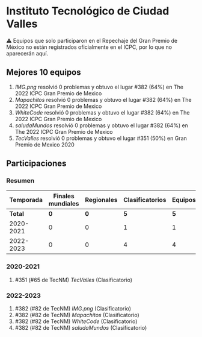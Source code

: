 ---
---

# Instituto Tecnológico de Ciudad Valles

:warning: Equipos que solo participaron en el Repechaje del Gran Premio de México no están registrados oficialmente en el ICPC, por lo que no aparecerán aquí.

## Mejores 10 equipos

1. _IMG.png_ resolvió 0 problemas y obtuvo el lugar #382 (64%) en The 2022 ICPC Gran Premio de Mexico
1. _Mapachitos_ resolvió 0 problemas y obtuvo el lugar #382 (64%) en The 2022 ICPC Gran Premio de Mexico
1. _WhiteCode_ resolvió 0 problemas y obtuvo el lugar #382 (64%) en The 2022 ICPC Gran Premio de Mexico
1. _saludaMundos_ resolvió 0 problemas y obtuvo el lugar #382 (64%) en The 2022 ICPC Gran Premio de Mexico
1. _TecValles_ resolvió 0 problemas y obtuvo el lugar #351 (50%) en Gran Premio de Mexico 2020

## Participaciones

### Resumen

| Temporada | Finales mundiales | Regionales | Clasificatorios | Equipos |
| --- | --- | --- | --- | --- |
| **Total** | **0** | **0** | **5** | **5** |
| 2020-2021 | 0 | 0 | 1 | 1 |
| 2022-2023 | 0 | 0 | 4 | 4 |

### 2020-2021

1. #351 (#65 de TecNM) _TecValles_ (Clasificatorio)

### 2022-2023

1. #382 (#82 de TecNM) _IMG.png_ (Clasificatorio)
1. #382 (#82 de TecNM) _Mapachitos_ (Clasificatorio)
1. #382 (#82 de TecNM) _WhiteCode_ (Clasificatorio)
1. #382 (#82 de TecNM) _saludaMundos_ (Clasificatorio)



